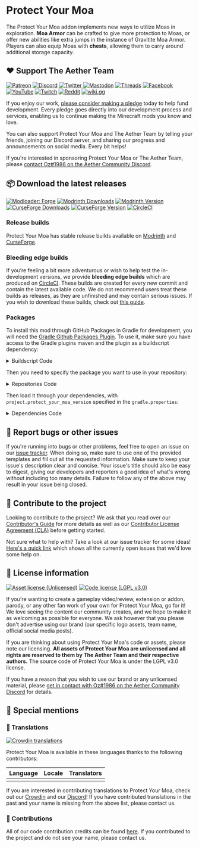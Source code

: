 # Protect Your Moa

The Protect Your Moa addon implements new ways to utilize Moas in exploration. **Moa Armor** can be crafted to give more protection to Moas, or offer new abilities like extra jumps in the instance of Gravitite Moa Armor. Players can also equip Moas with **chests**, allowing them to carry around additional storage capacity.

## :heart: Support The Aether Team

[![Patreon](https://img.shields.io/endpoint.svg?url=https%3A%2F%2Fshieldsio-patreon.vercel.app%2Fapi%3Fusername%3DTheAetherTeam%26type%3Dpatrons&style=flat-square&logoColor=white)](https://patreon.com/TheAetherTeam)
[![Discord](https://img.shields.io/discord/118816101936267265.svg?label=discord&logoColor=FFFFFF&logo=discord&color=7289DA&style=flat-square)](https://discord.gg/aethermod)
[![Twitter](https://img.shields.io/badge/twitter-@DevAether-lightgrey?style=flat-square&logo=twitter&color=1DA1F2&logoColor=white)](https://twitter.com/DevAether)
[![Mastodon](https://img.shields.io/mastodon/follow/110581810287361848?domain=https%3A%2F%2Fmastodon.gamedev.place%2F&style=flat-square&logo=mastodon&logoColor=white&label=mastodon&color=858AFA)](https://mastodon.gamedev.place/@DevAether)
[![Threads](https://custom-icon-badges.demolab.com/badge/threads-devaether-green?logo=instagram-threads&style=flat-square&color=000000)](https://www.threads.net/@devaether)
[![Facebook](https://img.shields.io/badge/facebook-AetherMod-blue?logo=facebook&style=flat-square&color=1877F2&logoColor=white)](https://www.facebook.com/AetherMod)
[![YouTube](https://img.shields.io/badge/youtube-@DevAether-blue?color=FF0000&label=youtube&logo=youtube&style=flat-square)](https://www.youtube.com/@DevAether)
[![Twitch](https://img.shields.io/twitch/status/theaetherteam?logo=twitch&style=flat-square&logoColor=white)](https://www.twitch.tv/theaetherteam)
[![Reddit](https://img.shields.io/reddit/subreddit-subscribers/TheAether?color=FF4500&label=reddit&logo=reddit&style=flat-square&logoColor=white)](https://www.reddit.com/r/TheAether/)
[![wiki.gg](https://custom-icon-badges.demolab.com/badge/wiki.gg-aether-green?logo=wikigg&style=flat-square&color=FF1980)](https://aether.wiki.gg/)

If you enjoy our work, [please consider making a pledge](https://patreon.com/TheAetherTeam) today to help fund development. Every pledge goes directly into our development process and services, enabling us to continue making the Minecraft mods you know and love.

You can also support Protect Your Moa and The Aether Team by telling your friends, joining our Discord server, and sharing our progress and announcements on social media. Every bit helps!

If you're interested in sponsoring Protect Your Moa or The Aether Team, please [contact Oz#1986 on the Aether Community Discord](https://discord.gg/aethermod).

## :package: Download the latest releases
[![Modloader: Forge](https://img.shields.io/badge/mod%20loader-forge-CC974D?style=flat-square)](https://files.minecraftforge.net/net/minecraftforge/forge/)
[![Modrinth Downloads](https://img.shields.io/modrinth/dt/aether_protect_your_moa?color=00AF5C&logo=modrinth)](https://modrinth.com/mod/aether_protect_your_moa)
[![Modrinth Version](https://img.shields.io/modrinth/game-versions/aether_protect_your_moa?color=00AF5C&label=latest&logo=modrinth&last=true)](https://modrinth.com/mod/aether_protect_your_moa)
[![CurseForge Downloads](http://cf.way2muchnoise.eu/aether_protect_your_moa.svg)](https://www.curseforge.com/minecraft/mc-mods/aether_protect_your_moa)
[![CurseForge Version](http://cf.way2muchnoise.eu/versions/aether_protect_your_moa_latest.svg)](https://www.curseforge.com/minecraft/mc-mods/aether_protect_your_moa)
[![CircleCI](https://circleci.com/gh/The-Aether-Team/Protect-Your-Moa/tree/1.20.1-develop.svg?style=shield)](https://app.circleci.com/pipelines/github/The-Aether-Team/Protect-Your-Moa?branch=1.20.1-develop)
### Release builds
Protect Your Moa has stable release builds available on [Modrinth](https://modrinth.com/mod/aether-protect-your-moa) and [CurseForge](https://www.curseforge.com/minecraft/mc-mods/aether-protect-your-moa).

### Bleeding edge builds
If you’re feeling a bit more adventurous or wish to help test the in-development versions, we provide **bleeding edge builds** which are produced on [CircleCI](https://app.circleci.com/pipelines/github/The-Aether-Team/Protect-Your-Moa). These builds are created for every new commit and contain the latest available code. We do not recommend users treat these builds as releases, as they are unfinished and may contain serious issues. If you wish to download these builds, check out [this guide](https://github.com/The-Aether-Team/Protect-Your-Moa/wiki/CircleCI-Guide).

### Packages
To install this mod through GitHub Packages in Gradle for development, you will need the [Gradle Github Packages Plugin](https://github.com/0ffz/gpr-for-gradle). To use it, make sure you have access to the Gradle plugins maven and the plugin as a buildscript dependency:

<details>
<summary> Buildscript Code</summary>

`settings.gradle`
```
pluginManagement {
    repositories {
        gradlePluginPortal()
    }
}
```

`build.gradle`
```
plugins {
    id 'io.github.0ffz.github-packages' version '[1,2)'
}
```

</details>

Then you need to specify the package you want to use in your repository:

<details>
<summary> Repositories Code</summary>

```
repositories {
  ...
  maven githubPackage.invoke("The-Aether-Team/Protect-Your-Moa")
}
```

</details>

Then load it through your dependencies, with `project.protect_your_moa_version` specified in the `gradle.properties`:

<details>
<summary> Dependencies Code</summary>

```
dependencies {
  ...
  implementation fg.deobf("com.aetherteam.protect_your_moa:aether_protect_your_moa:${project.protect_your_moa_version}")
  ...
}
```

</details>

## :bug: Report bugs or other issues
If you're running into bugs or other problems, feel free to open an issue on our [issue tracker](https://github.com/The-Aether-Team/Protect-Your-Moa/issues). When doing so, make sure to use one of the provided templates and fill out all the requested information. Make sure to keep your issue's description clear and concise. Your issue's title should also be easy to digest, giving our developers and reporters a good idea of what's wrong without including too many details. Failure to follow any of the above may result in your issue being closed.

## :wrench: Contribute to the project
Looking to contribute to the project? We ask that you read over our [Contributor's Guide](https://github.com/The-Aether-Team/Protect-Your-Moa/blob/1.20.1-develop/docs/CONTRIBUTING.md) for more details as well as our [Contributor License Agreement (CLA)](https://github.com/The-Aether-Team/Protect-Your-Moa/blob/1.20.1-develop/docs/AGREEMENT.md) before getting started.

Not sure what to help with? Take a look at our issue tracker for some ideas! [Here's a quick link](https://github.com/The-Aether-Team/Protect-Your-Moa/labels/status%2Fhelp-wanted) which shows all the currently open issues that we'd love some help on.

## :scroll: License information
[![Asset license (Unlicensed)](https://img.shields.io/badge/assets%20license-All%20Rights%20Reserved-red.svg?style=flat-square)](https://en.wikipedia.org/wiki/All_rights_reserved)
[![Code license (LGPL v3.0)](https://img.shields.io/badge/code%20license-LGPL%20v3.0-green.svg?style=flat-square)](https://github.com/The-Aether-Team/Protect-Your-Moa/blob/1.20.1-develop/LICENSE.txt)

If you're wanting to create a gameplay video/review, extension or addon, parody, or any other fan work of your own for Protect Your Moa, go for it! We love seeing the content our community creates, and we hope to make it as welcoming as possible for everyone. We ask however that you please don't advertise using our brand (our specific logo assets, team name, official social media posts).

If you are thinking about using Protect Your Moa's code or assets, please note our licensing. **All assets of Protect Your Moa are unlicensed and all rights are reserved to them by The Aether Team and their respective authors.** The source code of Protect Your Moa is under the LGPL v3.0 license.

If you have a reason that you wish to use our brand or any unlicensed material, please [get in contact with Oz#1986 on the Aether Community Discord](https://discord.gg/aethermod) for details.

## :star2: Special mentions
### :speech_balloon: Translations
[![Crowdin translations](https://img.shields.io/badge/crowdin-protectyourmoa-blue?color=55BC5C&label=crowdin&logo=crowdin&style=flat-square)]()

Protect Your Moa is available in these languages thanks to the following contributors:

| Language                    | Locale  | Translators                                                                                                |
|-----------------------------|---------|------------------------------------------------------------------------------------------------------------|
|                       |  |                                                                                                   |

If you are interested in contributing translations to Protect Your Moa, check out our [Crowdin]() and our [Discord](https://discord.gg/aethermod)! If you have contributed translations in the past and your name is missing from the above list, please contact us.

### :hammer: Contributions
All of our code contribution credits can be found [here](https://github.com/The-Aether-Team/Protect-Your-Moa/blob/1.20.1-develop/docs/CREDITS.txt). If you contributed to the project and do not see your name, please contact us.
